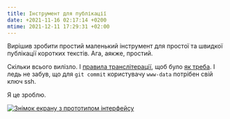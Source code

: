 ```yaml
---
title: Інструмент для публікації
date: +2021-11-16 02:17:14 +0200
mtime: 2021-12-11 17:29:31 +02:00
---
```


Вирішив зробити простий маленький інструмент для простої та швидкої публікації коротких текстів. Ага, аякже, простий.

Скільки всього вилізло. І [правила транслітерації][2], щоб було [як треба][1]. І ледь не забув, що для `git commit` користувачу `www-data` потрібен свій ключ ssh.

Я це зроблю.

[![Знімок екрану з прототипом інтерфейсу](/uploads/screen_02-17-05.png)](/uploads/screen_02-17-05.png)

[1]: /2017/10/16/biesit-translit.html
[2]: https://zakon.rada.gov.ua/laws/show/55-2010-%D0%BF
